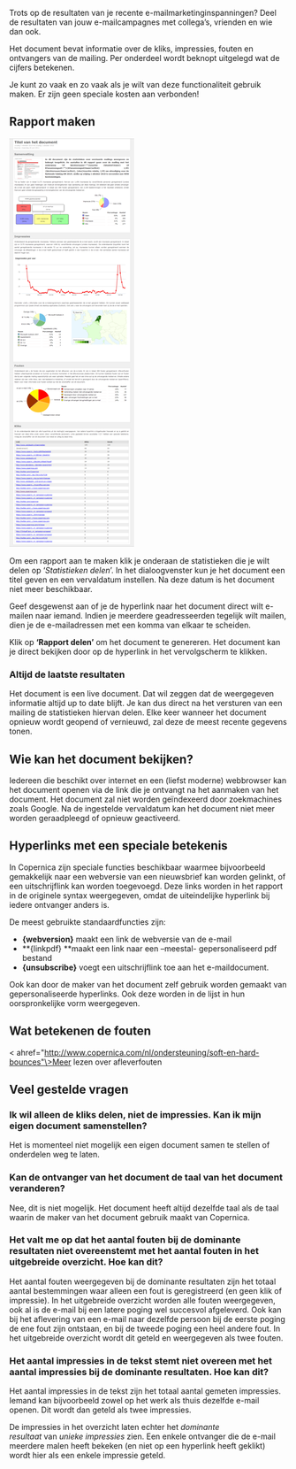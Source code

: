 Trots op de resultaten van je recente e-mailmarketinginspanningen? Deel
de resultaten van jouw e-mailcampagnes met collega’s, vrienden en wie
dan ook.

Het document bevat informatie over de kliks, impressies, fouten en
ontvangers van de mailing. Per onderdeel wordt beknopt uitgelegd wat de
cijfers betekenen. 

Je kunt zo vaak en zo vaak als je wilt van deze functionaliteit gebruik
maken. Er zijn geen speciale kosten aan verbonden!

Rapport maken
-------------

![Shared report](../images/sharedreport.png)

Om een rapport aan te maken klik je onderaan de statistieken die je wilt
delen op ‘*Statistieken delen*’. In het dialoogvenster kun je het
document een titel geven en een vervaldatum instellen. Na deze datum is
het document niet meer beschikbaar.

Geef desgewenst aan of je de hyperlink naar het document direct wilt
e-mailen naar iemand. Indien je meerdere geadresseerden tegelijk wilt
mailen, dien je de e-mailadressen met een komma van elkaar te scheiden.

Klik op **‘Rapport delen’** om het document te genereren. Het document
kan je direct bekijken door op de hyperlink in het vervolgscherm te
klikken.

### Altijd de laatste resultaten

Het document is een live document. Dat wil zeggen dat de weergegeven
informatie altijd up to date blijft. Je kan dus direct na het versturen
van een mailing de statistieken hiervan delen. Elke keer wanneer het
document opnieuw wordt geopend of vernieuwd, zal deze de meest recente
gegevens tonen.

Wie kan het document bekijken?
------------------------------

Iedereen die beschikt over internet en een (liefst moderne) webbrowser
kan het document openen via de link die je ontvangt na het aanmaken van
het document. Het document zal niet worden geïndexeerd door zoekmachines
zoals Google. Na de ingestelde vervaldatum kan het document niet meer
worden geraadpleegd of opnieuw geactiveerd.

Hyperlinks met een speciale betekenis
-------------------------------------

In Copernica zijn speciale functies beschikbaar waarmee bijvoorbeeld
gemakkelijk naar een webversie van een nieuwsbrief kan worden gelinkt,
of een uitschrijflink kan worden toegevoegd. Deze links worden in het
rapport in de originele syntax weergegeven, omdat de uiteindelijke
hyperlink bij iedere ontvanger anders is.

De meest gebruikte standaardfuncties zijn:

-   **{webversion}** maakt een link de webversie van de e-mail
-   **{linkpdf} **maakt een link naar een –meestal- gepersonaliseerd pdf
    bestand
-   **{unsubscribe}** voegt een uitschrijflink toe aan het
    e-maildocument. 

Ook kan door de maker van het document zelf gebruik worden gemaakt van
gepersonaliseerde hyperlinks. Ook deze worden in de lijst in hun
oorspronkelijke vorm weergegeven. 

Wat betekenen de fouten
-----------------------

\<
ahref="http://www.copernica.com/nl/ondersteuning/soft-en-hard-bounces"\>Meer
lezen over afleverfouten

Veel gestelde vragen
--------------------

### Ik wil alleen de kliks delen, niet de impressies. Kan ik mijn eigen document samenstellen?

Het is momenteel niet mogelijk een eigen document samen te stellen of
onderdelen weg te laten.

### Kan de ontvanger van het document de taal van het document veranderen?

Nee, dit is niet mogelijk. Het document heeft altijd dezelfde taal als
de taal waarin de maker van het document gebruik maakt van Copernica.

### Het valt me op dat het aantal fouten bij de dominante resultaten niet overeenstemt met het aantal fouten in het uitgebreide overzicht. Hoe kan dit?

Het aantal fouten weergegeven bij de dominante resultaten zijn het
totaal aantal bestemmingen waar alleen een fout is geregistreerd (en
geen klik of impressie). In het uitgebreide overzicht worden alle fouten
weergegeven, ook al is de e-mail bij een latere poging wel succesvol
afgeleverd. Ook kan bij het aflevering van een e-mail naar dezelfde
persoon bij de eerste poging de ene fout zijn ontstaan, en bij de tweede
poging een heel andere fout. In het uitgebreide overzicht wordt dit
geteld en weergegeven als twee fouten.

### Het aantal impressies in de tekst stemt niet overeen met het aantal impressies bij de dominante resultaten. Hoe kan dit?

Het aantal impressies in de tekst zijn het totaal aantal gemeten
impressies. Iemand kan bijvoorbeeld zowel op het werk als thuis dezelfde
e-mail openen. Dit wordt dan geteld als twee impressies.

De impressies in het overzicht laten echter het *dominante
resultaat* van *unieke impressies* zien. Een enkele ontvanger die de
e-mail meerdere malen heeft bekeken (en niet op een hyperlink heeft
geklikt) wordt hier als een enkele impressie geteld.
